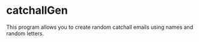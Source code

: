 # catchallGen
This program allows you to create random catchall emails using names and random letters. 
